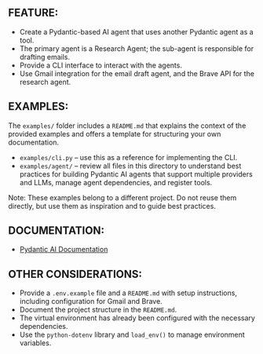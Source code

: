## FEATURE:

- Create a Pydantic-based AI agent that uses another Pydantic agent as a tool.
- The primary agent is a Research Agent; the sub-agent is responsible for drafting emails.
- Provide a CLI interface to interact with the agents.
- Use Gmail integration for the email draft agent, and the Brave API for the research agent.

## EXAMPLES:

The `examples/` folder includes a `README.md` that explains the context of the provided examples and offers a template for structuring your own documentation.

- `examples/cli.py` – use this as a reference for implementing the CLI.
- `examples/agent/` – review all files in this directory to understand best practices for building Pydantic AI agents that support multiple providers and LLMs, manage agent dependencies, and register tools.

Note: These examples belong to a different project. Do not reuse them directly, but use them as inspiration and to guide best practices.

## DOCUMENTATION:

- [Pydantic AI Documentation](https://ai.pydantic.dev/)

## OTHER CONSIDERATIONS:

- Provide a `.env.example` file and a `README.md` with setup instructions, including configuration for Gmail and Brave.
- Document the project structure in the `README.md`.
- The virtual environment has already been configured with the necessary dependencies.
- Use the `python-dotenv` library and `load_env()` to manage environment variables.
